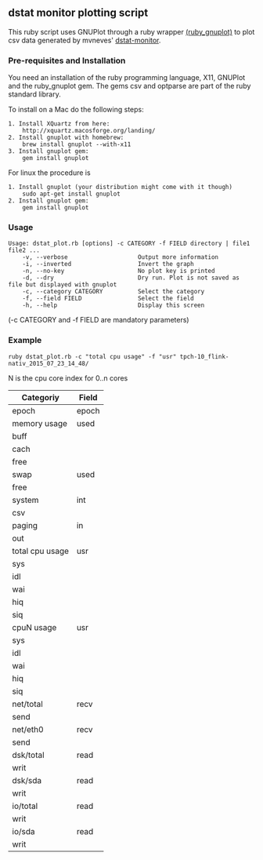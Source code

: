 ## dstat monitor plotting script

This ruby script uses GNUPlot through a ruby wrapper [(ruby_gnuplot)](https://github.com/rdp/ruby_gnuplot/blob/master/README.textile) to plot csv data generated by mvneves' [dstat-monitor](https://github.com/mvneves/dstat-monitor).

### Pre-requisites and Installation

You need an installation of the ruby programming language, X11, GNUPlot and the ruby_gnuplot gem. The gems csv and optparse are part of the ruby standard library.

To install on a Mac do the following steps:
```
1. Install XQuartz from here:
    http://xquartz.macosforge.org/landing/
2. Install gnuplot with homebrew:
    brew install gnuplot --with-x11
3. Install gnuplot gem:
    gem install gnuplot
```

For linux the procedure is
```
1. Install gnuplot (your distribution might come with it though)
    sudo apt-get install gnuplot
2. Install gnuplot gem:
    gem install gnuplot
```

### Usage

```
Usage: dstat_plot.rb [options] -c CATEGORY -f FIELD directory | file1 file2 ...
    -v, --verbose                    Output more information
    -i, --inverted                   Invert the graph
    -n, --no-key                     No plot key is printed
    -d, --dry                        Dry run. Plot is not saved as file but displayed with gnuplot
    -c, --category CATEGORY          Select the category
    -f, --field FIELD                Select the field
    -h, --help                       Display this screen
```

(-c CATEGORY and -f FIELD are mandatory parameters)

### Example

```
ruby dstat_plot.rb -c "total cpu usage" -f "usr" tpch-10_flink-nativ_2015_07_23_14_48/
```

N is the cpu core index for 0..n cores

Categoriy | Field
----------|------
epoch | epoch
memory usage | used
 | buff
 | cach
 | free
swap | used
 |free
system | int
 |csv
paging | in
 |out
total cpu usage | usr
 | sys
 | idl
 | wai
 | hiq
 | siq
cpuN usage | usr
 | sys
 | idl
 | wai
 | hiq
 | siq
net/total | recv
 | send
net/eth0 | recv
 | send
dsk/total | read
 | writ
dsk/sda | read
 | writ
io/total | read
 | writ
io/sda | read
 | writ
